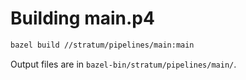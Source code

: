# Building main.p4

```bash
bazel build //stratum/pipelines/main:main
```

Output files are in `bazel-bin/stratum/pipelines/main/`.
